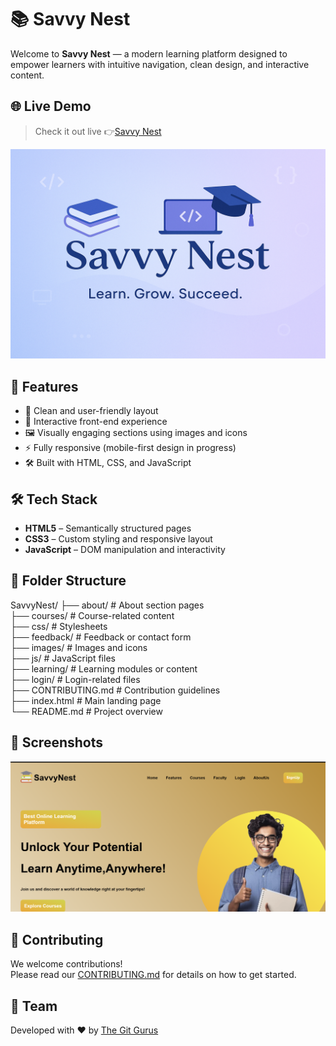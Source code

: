 # 📚 Savvy Nest

Welcome to **Savvy Nest** — a modern learning platform designed to empower learners with intuitive navigation, clean design, and interactive content.

## 🌐 Live Demo

>Check it out live 👉[Savvy Nest](https://the-git-gurus.github.io/SavvyNest/) 

![Savvy Nest Banner](images/banner.png)

## 🚀 Features

- 📘 Clean and user-friendly layout  
- 🎯 Interactive front-end experience  
- 🖼️ Visually engaging sections using images and icons  
- ⚡ Fully responsive (mobile-first design in progress)  
- 🛠️ Built with HTML, CSS, and JavaScript

## 🛠 Tech Stack

- **HTML5** – Semantically structured pages  
- **CSS3** – Custom styling and responsive layout  
- **JavaScript** – DOM manipulation and interactivity

## 📂 Folder Structure

SavvyNest/
├── about/           # About section pages<br>
├── courses/         # Course-related content<br>
├── css/             # Stylesheets<br>
├── feedback/        # Feedback or contact form<br>
├── images/          # Images and icons<br>
├── js/              # JavaScript files<br>
├── learning/        # Learning modules or content<br>
├── login/           # Login-related files<br>
├── CONTRIBUTING.md  # Contribution guidelines<br>
├── index.html       # Main landing page<br>
└── README.md        # Project overview<br>

## 📸 Screenshots

![Screenshot](images/homepage.png)

## 🤝 Contributing

We welcome contributions!  
Please read our [CONTRIBUTING.md](CONTRIBUTING.md) for details on how to get started.

## 👥 Team

Developed with ❤️ by [The Git Gurus](https://github.com/The-Git-Gurus)
